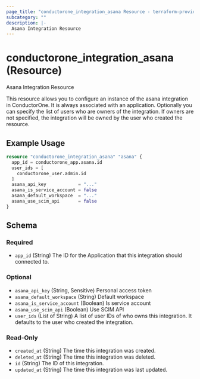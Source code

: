 ```yaml
---
page_title: "conductorone_integration_asana Resource - terraform-provider-conductorone"
subcategory: ""
description: |-
  Asana Integration Resource
---
```


# conductorone_integration_asana (Resource)

Asana Integration Resource

This resource allows you to configure an instance of the asana integration in ConductorOne.
It is always associated with an application. Optionally you can specify the list of users who are owners of the integration.
If owners are not specified, the integration will be owned by the user who created the resource.

## Example Usage

```terraform
resource "conductorone_integration_asana" "asana" {
  app_id = conductorone_app.asana.id
  user_ids = [
    conductorone_user.admin.id
  ]
  asana_api_key            = "..."
  asana_is_service_account = false
  asana_default_workspace  = "..."
  asana_use_scim_api       = false
}
```

<!-- schema generated by tfplugindocs -->
## Schema

### Required

- `app_id` (String) The ID for the Application that this integration should connected to.

### Optional

- `asana_api_key` (String, Sensitive) Personal access token
- `asana_default_workspace` (String) Default workspace
- `asana_is_service_account` (Boolean) Is service account
- `asana_use_scim_api` (Boolean) Use SCIM API
- `user_ids` (List of String) A list of user IDs of who owns this integration. It defaults to the user who created the integration.

### Read-Only

- `created_at` (String) The time this integration was created.
- `deleted_at` (String) The time this integration was deleted.
- `id` (String) The ID of this integration.
- `updated_at` (String) The time this integration was last updated.
